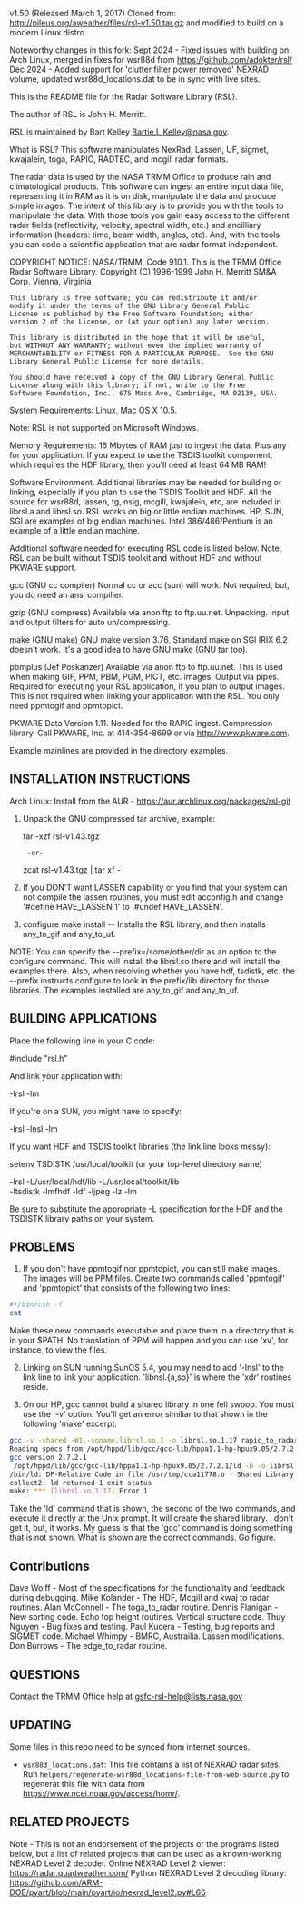 v1.50 (Released March 1, 2017)
Cloned from: http://pileus.org/aweather/files/rsl-v1.50.tar.gz and modified to build on a modern Linux distro.

Noteworthy changes in this fork:
Sept 2024 - Fixed issues with building on Arch Linux, merged in fixes for wsr88d from https://github.com/adokter/rsl/
Dec 2024 - Added support for 'clutter filter power removed' NEXRAD volume, updated wsr88d_locations.dat to be in sync with live sites.

This is the README file for the Radar Software Library (RSL).

The author of RSL is John H. Merritt.

RSL is maintained by Bart Kelley <Bartie.L.Kelley@nasa.gov>.

What is RSL?
   This software manipulates NexRad, Lassen, UF, sigmet, kwajalein,
toga, RAPIC, RADTEC, and mcgill radar formats.

The radar data is used by the NASA TRMM Office to produce rain
and climatological products.  This software
can ingest an entire input data file, representing it in RAM as it
is on disk, manipulate the data and produce simple images.  The intent
of this library is to provide you with the tools to manipulate the 
data.  With those tools you gain easy access to the different radar
fields (reflectivity, velocity, spectral width, etc.) and ancilliary
information (headers: time, beam width, angles, etc).  And, with the
tools you can code a scientific application that are radar format
independent.

COPYRIGHT NOTICE:
    NASA/TRMM, Code 910.1.
    This is the TRMM Office Radar Software Library.
    Copyright (C) 1996-1999
            John H. Merritt
            SM&A Corp.
            Vienna, Virginia

    This library is free software; you can redistribute it and/or
    modify it under the terms of the GNU Library General Public
    License as published by the Free Software Foundation; either
    version 2 of the License, or (at your option) any later version.

    This library is distributed in the hope that it will be useful,
    but WITHOUT ANY WARRANTY; without even the implied warranty of
    MERCHANTABILITY or FITNESS FOR A PARTICULAR PURPOSE.  See the GNU
    Library General Public License for more details.

    You should have received a copy of the GNU Library General Public
    License along with this library; if not, write to the Free
    Software Foundation, Inc., 675 Mass Ave, Cambridge, MA 02139, USA.


System Requirements:
  Linux, Mac OS X 10.5.

Note: RSL is not supported on Microsoft Windows.

Memory Requirements:
  16 Mbytes of RAM just to ingest the data.  Plus any for your application.
  If you expect to use the TSDIS toolkit component, which requires the HDF
  library, then you'll need at least 64 MB RAM!

Software Environment.  Additional libraries may be needed for building
or linking, especially if you plan to use the TSDIS Toolkit and HDF.
All the source for wsr88d, lassen, tg, nsig, mcgill, kwajalein,
etc, are included in librsl.a and librsl.so.  RSL works on big or
little endian machines.  HP, SUN, SGI are examples of big endian machines.
Intel 386/486/Pentium is an example of a little endian machine.

Additional software needed for executing RSL code is listed below.
Note, RSL can be built without TSDIS toolkit and without HDF and
without PKWARE support.
	
  gcc (GNU cc compiler)   Normal cc or acc (sun) will work.  Not required,
                          but, you do need an ansi compilier.

  gzip (GNU compress)     Available via anon ftp to ftp.uu.net.  Unpacking.
                          Input and output filters for auto un/compressing.


  make (GNU make)         GNU make version 3.76. Standard make on SGI
                          IRIX 6.2 doesn't work.  It's a good idea
                          to have GNU make (GNU tar too).

  pbmplus (Jef Poskanzer) Available via anon ftp to ftp.uu.net.  This is 
                          used when making GIF, PPM, PBM, PGM, PICT, etc.
                          images.  Output via pipes.  Required for executing
                          your RSL application, if you plan to output images.
                          This is not required when 
                          linking your application with the RSL.
                          You only need ppmtogif and ppmtopict.

  PKWARE Data             Version 1.11.  Needed for the RAPIC ingest.
  Compression library.    Call PKWARE, Inc. at 414-354-8699 or via
                          http://www.pkware.com.
                          
Example mainlines are provided in the directory examples. 

INSTALLATION INSTRUCTIONS
--------------------------

Arch Linux: Install from the AUR - https://aur.archlinux.org/packages/rsl-git

1.  Unpack the GNU compressed tar archive, example:

     tar -xzf rsl-v1.43.tgz

         -or-

     zcat rsl-v1.43.tgz | tar xf -

2. If you DON'T want LASSEN capability or you find that your system
   can not compile the lassen routines, you must edit acconfig.h and
   change '#define HAVE_LASSEN 1' to '#undef HAVE_LASSEN'.

3. configure
   make install    -- Installs the RSL library, and then installs
                      any_to_gif and any_to_uf.

NOTE: You can specify the --prefix=/some/other/dir as an option to
      the configure command.  This will install the librsl.so there
      and will install the examples there.  Also, when resolving
      whether you have hdf, tsdistk, etc. the --prefix instructs
      configure to look in the prefix/lib directory for those libraries.
	  The examples installed are any_to_gif and any_to_uf.


BUILDING APPLICATIONS
---------------------
Place the following line in your C code:

#include "rsl.h"

And link your application with:

   -lrsl -lm

If you're on a SUN, you might have to specify:

   -lrsl -lnsl -lm

If you want HDF and TSDIS toolkit libraries (the link line looks messy):

   setenv TSDISTK /usr/local/toolkit  (or your top-level directory name)

   -lrsl -L/usr/local/hdf/lib  -L/usr/local/toolkit/lib \
   -ltsdistk -lmfhdf -ldf -ljpeg -lz -lm

   Be sure to substitute the appropriate -L specification for the HDF
   and the TSDISTK library paths on your system.

PROBLEMS
--------

1. If you don't have ppmtogif nor ppmtopict, you can still make images.  The
   images will be PPM files.  Create two commands called 'ppmtogif' and
   'ppmtopict' that consists of the following two lines:
```bash
#!/bin/csh -f
cat
```
   Make these new commands executable and
   place them in a directory that is in your $PATH.  No translation
   of PPM will happen and you can use 'xv', for instance, to view
   the files.

2. Linking on SUN running SunOS 5.4, you may need to add '-lnsl' to
   the link line to link your application.  'libnsl.{a,so}' is where
   the 'xdr' routines reside.

3. On our HP, gcc cannot build a shared library in one fell swoop.  You
   must use the '-v' option.  You'll get an error similiar to that shown
   in the following 'make' excerpt.


```bash
gcc -v -shared -W1,-soname,librsl.so.1 -o librsl.so.1.17 rapic_to_radar.o rapic.tab.o lex.rapic.o rapic_routines.o radar.o volume.o image_gen.o cappi.o fraction.o read_write.o farea.o range.o radar_to_uf.o uf_to_radar.o lassen_to_radar.o wsr88d_to_radar.o carpi.o cube.o sort_rays.o toga_to_radar.o gts.o histogram.o ray_indexes.o anyformat_to_radar.o get_win.o endian.o mcgill_to_radar.o mcgill.o interp.o toga.o lassen.o  wsr88d.o wsr88d_get_site.o gzip.o prune.o reverse.o fix_headers.o radar_to_hdf_1.o radar_to_hdf_2.o nsig_to_radar.o nsig.o nsig2_to_radar.o hdf_to_radar.o toolkit_memory_mgt.o africa_to_radar.o africa.o
Reading specs from /opt/hppd/lib/gcc/gcc-lib/hppa1.1-hp-hpux9.05/2.7.2.1/specs
gcc version 2.7.2.1
 /opt/hppd/lib/gcc/gcc-lib/hppa1.1-hp-hpux9.05/2.7.2.1/ld -b -o librsl.so.1.17 -L/opt/hppd/lib/gcc/gcc-lib/hppa1.1-hp-hpux9.05/2.7.2.1 -L/opt/hppd/lib/gcc rapic_to_radar.o rapic.tab.o lex.rapic.o rapic_routines.o radar.o volume.o image_gen.o cappi.o fraction.o read_write.o farea.o range.o radar_to_uf.o uf_to_radar.o lassen_to_radar.o wsr88d_to_radar.o carpi.o cube.o sort_rays.o toga_to_radar.o gts.o histogram.o ray_indexes.o anyformat_to_radar.o get_win.o endian.o mcgill_to_radar.o mcgill.o interp.o toga.o lassen.o wsr88d.o wsr88d_get_site.o gzip.o prune.o reverse.o fix_headers.o radar_to_hdf_1.o radar_to_hdf_2.o nsig_to_radar.o nsig.o nsig2_to_radar.o hdf_to_radar.o toolkit_memory_mgt.o africa_to_radar.o africa.o
/bin/ld: DP-Relative Code in file /usr/tmp/cca11778.o - Shared Library must be Position-Independent 
collect2: ld returned 1 exit status
make: *** [librsl.so.1.17] Error 1
```

   Take the 'ld' command that is shown, the second of the two commands,
   and execute it directly at the Unix prompt.  It will create the
   shared library. I don't get it, but, it works.  My guess is that
   the 'gcc' command is doing something that is not shown.  What is
   shown are the correct commands.  Go figure.


Contributions
-------------
Dave Wolff - Most of the specifications for the functionality and feedback
             during debugging.
Mike Kolander - The HDF, Mcgill and kwaj to radar routines.
Alan McConnell - The toga_to_radar routine.
Dennis Flanigan - New sorting code. Echo top height routines. Vertical
                  structure code.
Thuy Nguyen - Bug fixes and testing.
Paul Kucera - Testing, bug reports and SIGMET code.
Michael Whimpy - BMRC, Austrailia.  Lassen modifications.
Don Burrows - The edge_to_radar routine.

QUESTIONS
---------

Contact the TRMM Office help at gsfc-rsl-help@lists.nasa.gov

UPDATING
--------
Some files in this repo need to be synced from internet sources.
- `wsr88d_locations.dat`: This file contains a list of NEXRAD radar sites.
   Run `helpers/regenerate-wsr88d_locations-file-from-web-source.py` to regenerat this file with data from https://www.ncei.noaa.gov/access/homr/.

RELATED PROJECTS
----------------
Note - This is not an endorsement of the projects or the programs listed below, but a list of related projects that can be used as a known-working NEXRAD Level 2 decoder.
Online NEXRAD Level 2 viewer: https://radar.quadweather.com/
Python NEXRAD Level 2 decoding library: https://github.com/ARM-DOE/pyart/blob/main/pyart/io/nexrad_level2.py#L66
